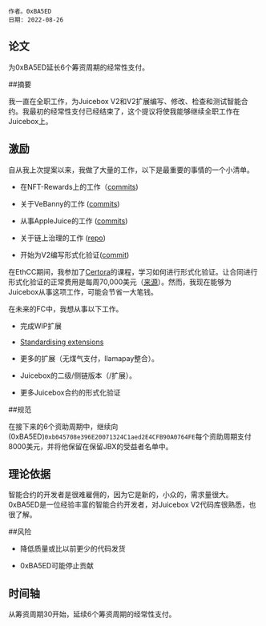 
```纯文本
作者。0xBA5ED
日期: 2022-08-26
```

## 论文

为0xBA5ED延长6个筹资周期的经常性支付。

##摘要

我一直在全职工作，为Juicebox V2和V2扩展编写、修改、检查和测试智能合约。我最初的经常性支付已经结束了，这个提议将使我能够继续全职工作在Juicebox上。

## 激励

自从我上次提案以来，我做了大量的工作，以下是最重要的事情的一个小清单。

- 在NFT-Rewards上的工作（[commits](https://github.com/jbx-protocol/juice-nft-rewards/commits?author=xBA5ED))

- 关于VeBanny的工作 ([commits](https://github.com/jbx-protocol/juice-ve-nft/commits?author=xBA5ED))

- 从事AppleJuice的工作 ([commits](https://github.com/drgorillamd/applejuice-terminal/commits/feat/AJPayoutRedemptionTerminal?author=xBA5ED))

- 关于链上治理的工作 ([repo](https://github.com/xBA5ED/juice-kickstart-governance))

- 开始为V2编写形式化验证([commit](https://github.com/jbx-protocol/juice-contracts-v2/commit/886eb82ce60095adfa65d68a00684cb3cb1d6a02))

在EthCC期间，我参加了[Certora](https://www.certora.com/)的课程，学习如何进行形式化验证。让合同进行形式化验证的正常费用是每周70,000美元（[来源](https://governance.aave.com/t/continuous-formal-verification/6308#pricing-12)）。然而，我现在能够为Juicebox从事这项工作，可能会节省一大笔钱。

在未来的FC中，我想从事以下工作。

- 完成WIP扩展

- [Standardising extensions](https://discord.com/channels/775859454780244028/1009283720273989762/1009283721775546470)

- 更多的扩展（无煤气支付，llamapay整合）。

- Juicebox的二级/侧链版本（/扩展）。

- 更多Juicebox合约的形式化验证

##规范

在接下来的6个资助周期中，继续向(0xBA5ED)`0xb045708e396E20071324C1aed2E4CFB90A0764FE`每个资助周期支付8000美元，并将他保留在保留JBX的受益者名单中。

## 理论依据

智能合约的开发者是很难雇佣的，因为它是新的，小众的，需求量很大。0xBA5ED是一位经验丰富的智能合约开发者，对Juicebox V2代码库很熟悉，也很了解。

##风险

- 降低质量或比以前更少的代码发货

- 0xBA5ED可能停止贡献

## 时间轴

从筹资周期30开始，延续6个筹资周期的经常性支付。
